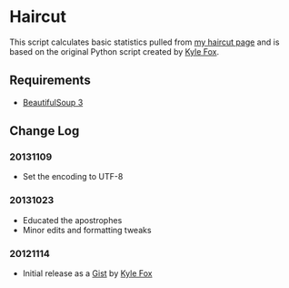 # Haircut

This script calculates basic statistics pulled from [my haircut page](https://splorp.com/about/haircut/) and is based on the original Python script created by [Kyle Fox](https://github.com/kylefox/).

## Requirements
+ [BeautifulSoup 3](https://www.crummy.com/software/BeautifulSoup/)

## Change Log

### 20131109
+ Set the encoding to UTF-8

### 20131023
+ Educated the apostrophes
+ Minor edits and formatting tweaks

### 20121114
+ Initial release as a [Gist](https://gist.github.com/kylefox/654113) by [Kyle Fox](https://github.com/kylefox/)
